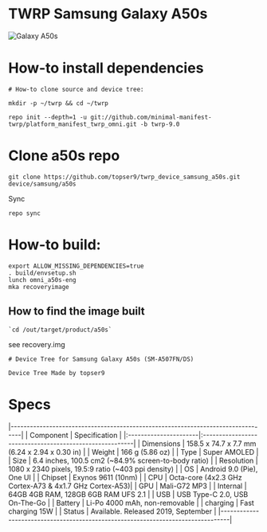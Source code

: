 # TWRP Samsung Galaxy A50s
![Galaxy A50s](https://fdn2.gsmarena.com/vv/bigpic/samsung-galaxy-a50s.jpg "Galaxy A50s")
# How-to install dependencies
```
# How-to clone source and device tree:

mkdir -p ~/twrp && cd ~/twrp

repo init --depth=1 -u git://github.com/minimal-manifest-twrp/platform_manifest_twrp_omni.git -b twrp-9.0
```
# Clone a50s repo
```
git clone https://github.com/topser9/twrp_device_samsung_a50s.git device/samsung/a50s
```
Sync
```
repo sync
```
# How-to build:
```
export ALLOW_MISSING_DEPENDENCIES=true
. build/envsetup.sh
lunch omni_a50s-eng
mka recoveryimage
```
## How to find the image built
```
`cd /out/target/product/a50s`
```
see recovery.img
```
# Device Tree for Samsung Galaxy A50s (SM-A507FN/DS)

Device Tree Made by topser9
```
# Specs
|---------------------------------------------------------------------------------|
|      Component        |          Specification                                  |
|:----------------------|:--------------------------------------------------------|
| Dimensions            | 158.5 x 74.7 x 7.7 mm (6.24 x 2.94 x 0.30 in)           |
| Weight                | 166 g (5.86 oz)                                         |
| Type                  | Super AMOLED                                            |
| Size                  | 6.4 inches, 100.5 cm2 (~84.9% screen-to-body ratio)     |
| Resolution            | 1080 x 2340 pixels, 19.5:9 ratio (~403 ppi density)      |
| OS                    |  Android 9.0 (Pie), One UI                              |
| Chipset               | Exynos 9611 (10nm)                                     |
| CPU                   | Octa-core (4x2.3 GHz Cortex-A73 & 4x1.7 GHz Cortex-A53)|
| GPU                   | Mali-G72 MP3                                            |
| Internal              | 64GB 4GB RAM, 128GB 6GB RAM UFS 2.1                                  |
| USB                   | USB Type-C 2.0, USB On-The-Go                           |
| Battery               | Li-Po 4000 mAh, non-removable                           |
| charging              | Fast charging 15W                                       |
| Status                | Available. Released 2019, September                      |
|---------------------------------------------------------------------------------|
